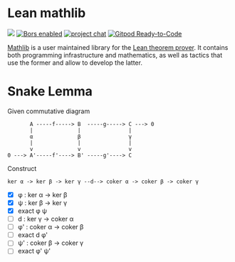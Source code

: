 # Lean mathlib

![](https://github.com/leanprover-community/mathlib/workflows/continuous%20integration/badge.svg?branch=master)
[![Bors enabled](https://bors.tech/images/badge_small.svg)](https://app.bors.tech/repositories/24316)
[![project chat](https://img.shields.io/badge/zulip-join_chat-brightgreen.svg)](https://leanprover.zulipchat.com)
[![Gitpod Ready-to-Code](https://img.shields.io/badge/Gitpod-ready--to--code-blue?logo=gitpod)](https://gitpod.io/#https://github.com/leanprover-community/mathlib)

[Mathlib](https://leanprover-community.github.io) is a user maintained library for the [Lean theorem prover](https://leanprover.github.io).
It contains both programming infrastructure and mathematics,
as well as tactics that use the former and allow to develop the latter.

# Snake Lemma

Given commutative diagram
```
       A -----f-----> B  -----g-----> C ---> 0
       |              |               |
       α              β               γ
       |              |               |
       v              v               v
0 ---> A'-----f'----> B' -----g'----> C
```
Construct
```
ker α -> ker β -> ker γ --d--> coker α -> coker β -> coker γ
```

- [x] φ  : ker α -> ker β
  [](src/category_theory/abelian/diagram_lemmas/kernel.lean#L66)
- [x] ψ  : ker β -> ker γ
  [](src/category_theory/abelian/diagram_lemmas/kernel.lean#L67)
- [x] exact φ ψ
  [](src/category_theory/abelian/diagram_lemmas/kernel.lean#L114)
- [ ] d  : ker γ -> coker α
- [ ] φ' : coker α -> coker β
- [ ] exact d φ'
- [ ] ψ' : coker β -> coker γ
- [ ] exact φ' ψ'
